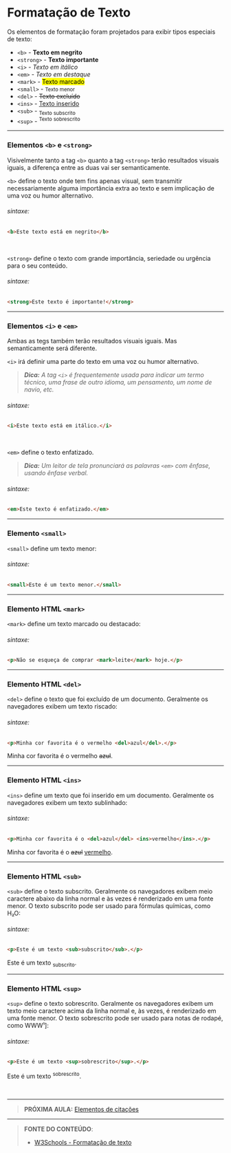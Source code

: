 # Formatação de Texto 

Os elementos de formatação foram projetados para exibir tipos especiais de texto:

- `<b>` - <b>Texto em negrito</b>
- `<strong>` - <strong>Texto importante</strong>
- `<i>` - <i>Texto em itálico</i>
- `<em>` - <em>Texto em destaque</em>
- `<mark>` - <mark>Texto marcado</mark>
- `<small>` - <small>Texto menor</small>
- `<del>` - <del>Texto excluído</del>
- `<ins>` - <ins>Texto inserido</ins>
- `<sub>` - <sub>Texto subscrito</sub>
- `<sup>` - <sup>Texto sobrescrito</sup>

---

### Elementos `<b>` e `<strong>`

Visivelmente tanto a tag `<b>` quanto a tag `<strong>` terão resultados visuais iguais, a diferença entre as duas vai ser semanticamente. 

`<b>` define o texto onde tem fins apenas visual, sem transmitir necessariamente alguma importância extra ao texto e sem implicação de uma voz ou humor alternativo.

###### sintaxe:

````html
<b>Este texto está em negrito</b>
````

<br>

 `<strong>` define o texto com grande importância, seriedade ou urgência para o seu conteúdo.

###### sintaxe:

````html
<strong>Este texto é importante!</strong>
````

---

### Elementos `<i>` e `<em>`

Ambas as tegs também terão resultados visuais iguais. Mas semanticamente será diferente.

 `<i>` irá definir uma parte do texto em uma voz ou humor alternativo.

> ***Dica:** A tag `<i>` é frequentemente usada para indicar um termo técnico, uma frase de outro idioma, um pensamento, um nome de navio, etc.*

###### sintaxe:

````html
<i>Este texto está em itálico.</i>
````

<br>

`<em>` define o texto enfatizado.

> ***Dica:** Um leitor de tela pronunciará as palavras `<em>` com ênfase, usando ênfase verbal.*

###### sintaxe:

````html
<em>Este texto é enfatizado.</em>
````

---

### Elemento `<small>`

 `<small>` define um texto menor:

###### sintaxe:

````html
<small>Este é um texto menor.</small>
````

---

### Elemento HTML `<mark>`

 `<mark>` define um texto marcado ou destacado:

###### sintaxe:

````html
<p>Não se esqueça de comprar <mark>leite</mark> hoje.</p>
````

---

### Elemento HTML `<del>`

`<del>` define o texto que foi excluído de um documento. Geralmente os navegadores exibem um texto riscado:

###### sintaxe:

````html
<p>Minha cor favorita é o vermelho <del>azul</del>.</p>
````

<p>Minha cor favorita é o vermelho <del>azul</del>.</p>

---

### Elemento HTML `<ins>`

`<ins>` define um texto que foi inserido em um documento. Geralmente os navegadores exibem um texto sublinhado:

###### sintaxe:

````html
<p>Minha cor favorita é o <del>azul</del> <ins>vermelho</ins>.</p>
````

<p>Minha cor favorita é o <del>azul</del> <ins>vermelho</ins>.</p>

---

### Elemento HTML `<sub>`

`<sub>` define o texto subscrito. Geralmente os navegadores exibem meio caractere abaixo da linha normal e às vezes é renderizado em uma fonte menor. O texto subscrito pode ser usado para fórmulas químicas, como H₂O:

###### sintaxe:

````html
<p>Este é um texto <sub>subscrito</sub>.</p>
````

<p>Este é um texto <sub>subscrito</sub>.</p>

---

### Elemento HTML `<sup>`

`<sup>` define o texto sobrescrito. Geralmente os navegadores exibem um texto meio caractere acima da linha normal e, às vezes, é renderizado em uma fonte menor. O texto sobrescrito pode ser usado para notas de rodapé, como WWW¹]:

###### sintaxe:

````html
<p>Este é um texto <sup>sobrescrito</sup>.</p>
````

<p>Este é um texto <sup>sobrescrito</sup>.</p>

<br>

***

> **PRÓXIMA AULA:** [Elementos de citações](../2.5-elementos-citacoes)

***


> **FONTE DO CONTEÚDO**:
>
> - [W3Schools - Formatação de texto](https://www.w3schools.com/html/html_formatting.asp)